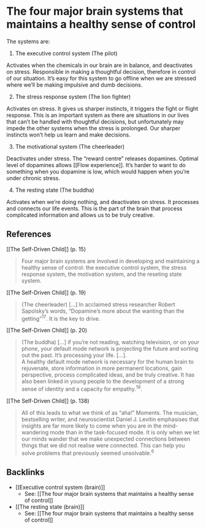 # The four major brain systems that maintains a healthy sense of control
The systems are:

1. The executive control system (The pilot)

Activates when the chemicals in our brain are in balance, and deactivates on stress. Responsible in making a thoughtful decision, therefore in control of our situation. It’s easy for this system to go offline when we are stressed where we’ll be making impulsive and dumb decisions.

2. The stress response system (The lion fighter)

Activates on stress. It gives us sharper instincts, it triggers the fight or flight response. This is an important system as there are situations in our lives that can’t be handled with thoughtful decisions, but unfortunately may impede the other systems when the stress is prolonged. Our sharper instincts won’t help us learn and make decisions.

3. The motivational system (The cheerleader)

Deactivates under stress. The “reward centre” releases dopamines. Optimal level of dopamines allows [[Flow experience]]. It’s harder to want to do something when you dopamine is low, which would happen when you’re under chronic stress.

4. The resting state (The buddha)

Activates when we’re doing nothing, and deactivates on stress. It processes and connects our life events. This is the part of the brain that process complicated information and allows us to be truly creative.

## References
[[The Self-Driven Child]] (p. 15)
> Four major brain systems are involved in developing and maintaining a healthy sense of control: the executive control system, the stress response system, the motivation system, and the reseting state system.

[[The Self-Driven Child]] (p. 19)
> (The cheerleader) […]
> In acclaimed stress researcher Robert Sapolsky’s words, “Dopamine’s more about the wanting than the getting”<sup>17</sup>. It is the key to drive.

[[The Self-Driven Child]] (p. 20)
> (The buddha) […]
> if you’re not reading, watching television, or on your phone, your default mode network is projecting the future and sorting out the past. It’s processing your life. […].   
> A healthy default mode network is necessary for the human brain to rejuvenate, store information in more permanent locations, gain perspective, process complicated ideas, and be truly creative. It has also been linked in young people to the development of a strong sense of identity and a capacity for empathy.<sup>19</sup>.

[[The Self-Driven Child]] (p. 138)
> All of this leads to what we think of as “aha!” Moments. The musician, bestselling writer, and neuroscientist Daniel J. Levitin emphasises that insights are far more likely to come when you are in the mind-wandering mode than in the task-focused mode. It is only when we let our minds wander that we make unexpected connections between things that we did not realise were connected. This can help you solve problems that previously seemed unsolvable.<sup>6</sup>

## Backlinks
* [[Executive control system (brain)]]
	* See: [[The four major brain systems that maintains a healthy sense of control]]
* [[The resting state (brain)]]
	* See: [[The four major brain systems that maintains a healthy sense of control]]

<!-- #evergreen -->

<!-- {BearID:C05998E2-AFC2-46E6-B120-7AE83990156C-93819-00005A571EB7BE42} -->

